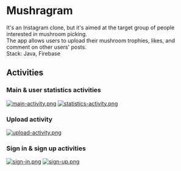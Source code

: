 # Mushragram

It's an Instagram clone, but it's aimed at the target group of people interested in mushroom picking.<br>
The app allows users to upload their mushroom trophies, likes, and comment on other users' posts.<br>
Stack: Java, Firebase

## Activities

### Main & user statistics activities

[![main-activity.png](https://i.postimg.cc/5NFwXwXB/main-activity.png)](https://postimg.cc/D8nWD4d0)
[![statistics-activity.png](https://i.postimg.cc/FRdj0cPX/statistics-activity.png)](https://postimg.cc/ygKgHJ4L)

### Upload activity
[![upload-activity.png](https://i.postimg.cc/pd7jVrPG/upload-activity.png)](https://postimg.cc/1gGXJ9nw)

### Sign in & sign up activities

[![sign-in.png](https://i.postimg.cc/sg4K2pLn/sign-in.png)](https://postimg.cc/v4D5q6b9)
[![sign-up.png](https://i.postimg.cc/pT6FTTxc/sign-up.png)](https://postimg.cc/tZFTv9sF)
